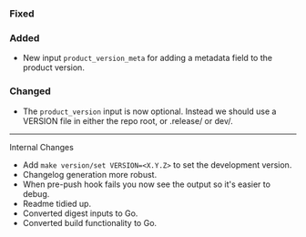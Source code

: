 ### Fixed

### Added
- New input `product_version_meta` for adding a metadata field to the product version.

### Changed
- The `product_version` input is now optional. Instead we should use a VERSION file
  in either the repo root, or .release/ or dev/.

---
Internal Changes
  - Add `make version/set VERSION=<X.Y.Z>` to set the development version.
  - Changelog generation more robust.
  - When pre-push hook fails you now see the output so it's easier to debug.
  - Readme tidied up.
  - Converted digest inputs to Go.
  - Converted build functionality to Go.
